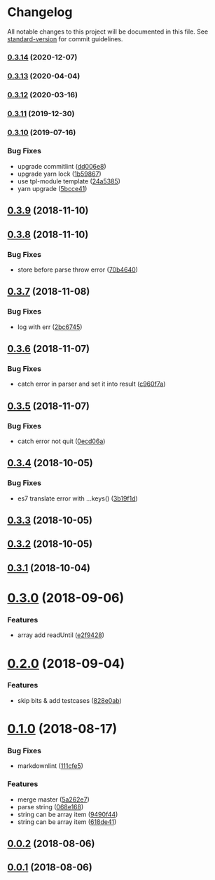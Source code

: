 # Changelog

All notable changes to this project will be documented in this file. See [standard-version](https://github.com/conventional-changelog/standard-version) for commit guidelines.

### [0.3.14](https://github.com/36node/telegram/compare/v0.3.13...v0.3.14) (2020-12-07)



### [0.3.13](https://github.com/36node/telegram/compare/v0.3.12...v0.3.13) (2020-04-04)



### [0.3.12](https://github.com/36node/telegram/compare/v0.3.11...v0.3.12) (2020-03-16)



### [0.3.11](https://github.com/36node/telegram/compare/v0.3.10...v0.3.11) (2019-12-30)



### [0.3.10](https://github.com/36node/telegram/compare/v0.3.9...v0.3.10) (2019-07-16)


### Bug Fixes

* upgrade commitlint ([dd006e8](https://github.com/36node/telegram/commit/dd006e8))
* upgrade yarn lock ([1b59867](https://github.com/36node/telegram/commit/1b59867))
* use tpl-module template ([24a5385](https://github.com/36node/telegram/commit/24a5385))
* yarn upgrade ([5bcce41](https://github.com/36node/telegram/commit/5bcce41))



<a name="0.3.9"></a>
## [0.3.9](https://github.com/36node/telegram/compare/v0.3.8...v0.3.9) (2018-11-10)



<a name="0.3.8"></a>
## [0.3.8](https://github.com/36node/telegram/compare/v0.3.7...v0.3.8) (2018-11-10)


### Bug Fixes

* store before parse throw error ([70b4640](https://github.com/36node/telegram/commit/70b4640))



<a name="0.3.7"></a>
## [0.3.7](https://github.com/36node/telegram/compare/v0.3.6...v0.3.7) (2018-11-08)


### Bug Fixes

* log with err ([2bc6745](https://github.com/36node/telegram/commit/2bc6745))



<a name="0.3.6"></a>
## [0.3.6](https://github.com/36node/telegram/compare/v0.3.5...v0.3.6) (2018-11-07)


### Bug Fixes

* catch error in parser and set it into result ([c960f7a](https://github.com/36node/telegram/commit/c960f7a))



<a name="0.3.5"></a>
## [0.3.5](https://github.com/36node/telegram/compare/v0.3.4...v0.3.5) (2018-11-07)


### Bug Fixes

* catch error not quit ([0ecd06a](https://github.com/36node/telegram/commit/0ecd06a))



<a name="0.3.4"></a>
## [0.3.4](https://github.com/36node/telegram/compare/v0.3.3...v0.3.4) (2018-10-05)


### Bug Fixes

* es7 translate error with ...keys() ([3b19f1d](https://github.com/36node/telegram/commit/3b19f1d))



<a name="0.3.3"></a>
## [0.3.3](https://github.com/36node/telegram/compare/v0.3.2...v0.3.3) (2018-10-05)



<a name="0.3.2"></a>
## [0.3.2](https://github.com/36node/telegram/compare/v0.3.1...v0.3.2) (2018-10-05)



<a name="0.3.1"></a>
## [0.3.1](https://github.com/36node/telegram/compare/v0.3.0...v0.3.1) (2018-10-04)



<a name="0.3.0"></a>
# [0.3.0](https://github.com/36node/telegram/compare/v0.2.0...v0.3.0) (2018-09-06)


### Features

* array add readUntil ([e2f9428](https://github.com/36node/telegram/commit/e2f9428))



<a name="0.2.0"></a>
# [0.2.0](https://github.com/36node/telegram/compare/v0.1.0...v0.2.0) (2018-09-04)


### Features

* skip bits & add testcases ([828e0ab](https://github.com/36node/telegram/commit/828e0ab))



<a name="0.1.0"></a>
# [0.1.0](https://github.com/36node/telegram/compare/v0.0.2...v0.1.0) (2018-08-17)


### Bug Fixes

* markdownlint ([111cfe5](https://github.com/36node/telegram/commit/111cfe5))


### Features

* merge master ([5a262e7](https://github.com/36node/telegram/commit/5a262e7))
* parse string ([068e168](https://github.com/36node/telegram/commit/068e168))
* string can be array item ([9490f44](https://github.com/36node/telegram/commit/9490f44))
* string can be array item ([618de41](https://github.com/36node/telegram/commit/618de41))



<a name="0.0.2"></a>
## [0.0.2](https://github.com/36node/telegram/compare/v0.0.1...v0.0.2) (2018-08-06)



<a name="0.0.1"></a>
## [0.0.1](https://github.com/36node/telegram/compare/v0.1.1...v0.0.1) (2018-08-06)
